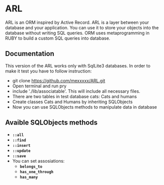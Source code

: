 # ARL
ARL is an ORM inspired by Active Record. ARL is a layer between your database and your application. You can use it to store your objects into the database without writing SQL queries. ORM uses metaprogramming in RUBY to build a custom SQL queries into database.

## Documentation
This version of the ARL works only with SqlLite3 databases.
In order to make it test you have to follow instruction:
  - git clone https://github.com/mexxxxx/ARL.git
  - Open terminal and run pry
  - include './lib/associatable'. This will include all necessary files.
  - There are two tables in test database cats: Cats and humans
  - Create classes Cats and Humans by inheriting SQLObjects
  - Now you can use SQLObjects methods to manipulate data in database

## Avaible SQLObjects methods
  - **`::all`**
  - **`::find`**
  - **`::insert`**
  - **`::update`**
  - **`::save`**
  - You can set assosiations:
    - **`belongs_to`**
    - **`has_one_through`**
    - **`has_many`**
